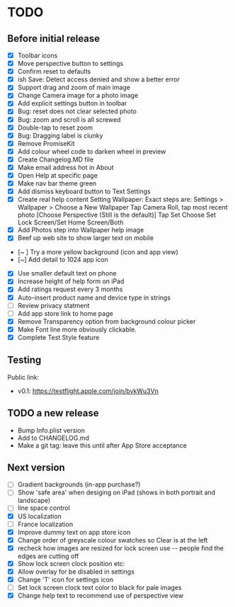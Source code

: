 #  TODO

## Before initial release

- [x] Toolbar icons
- [x] Move perspective button to settings
- [x] Confirm reset to defaults
- [x] ish Save: Detect access denied and show a better error
- [x] Support drag and zoom of main image
- [x] Change Camera image for a photo image
- [x] Add explicit settings button in toolbar
- [x] Bug: reset does not clear selected photo
- [x] Bug: zoom and scroll is all screwed
- [x] Double-tap to reset zoom
- [x] Bug: Dragging label is clunky
- [x] Remove PromiseKit
- [x] Add colour wheel code to darken wheel in preview
- [x] Create Changelog.MD file
- [x] Make email address hot in About
- [x] Open Help at specific page
- [x] Make nav bar theme green
- [x] Add dismiss keyboard button to Text Settings
- [x] Create real help content
    Setting Wallpaper: Exact steps are:
    Settings > Wallpaper > Choose a New Wallpaper 
    Tap Camera Roll, tap most recent photo
    [Choose Perspective (Still is the default)]
    Tap Set
    Choose Set Lock Screen/Set Home Screen/Both
- [x] Add Photos step into Wallpaper help image
- [x] Beef up web site to show larger text on mobile

- [~ ] Try a more yellow background (icon and app view)
- [~] Add detail to 1024 app icon
- [x] Use smaller default text on phone
- [x] Increase height of help form on iPad
- [x] Add ratings request every 3 months
- [x] Auto-insert product name and device type in strings
- [ ] Review privacy statment
- [ ] Add app store link to home page
- [x] Remove Transparency option from background colour picker
- [x] Make Font line more obviously clickable.
- [x] Complete Test Style feature

## Testing
Public link:
- v0.1: https://testflight.apple.com/join/bvkWu3Vn

## TODO a new release
 - Bump Info.plist version
 - Add to CHANGELOG.md
 - Make a git tag: leave this until after App Store acceptance

## Next version

- [ ] Gradient backgrounds (in-app purchase?)
- [ ] Show 'safe area' when desiging on iPad (shows in both portrait and landscape)
- [ ] line space control
- [x] US localization
- [ ] France localization
- [x] Improve dummy text on app store icon
- [x] Change order of greyscale colour swatches so Clear is at the left
- [x] recheck  how images are resized for lock screen use -- people find the edges are cutting off
- [x] Show lock screen clock position etc:
- [x] Allow overlay for be disabled in settings
- [x] Change 'T' icon for settings icon
- [ ] Set lock screen clock text color to black for pale images
- [x] Change help text to recommend use of perspective view
